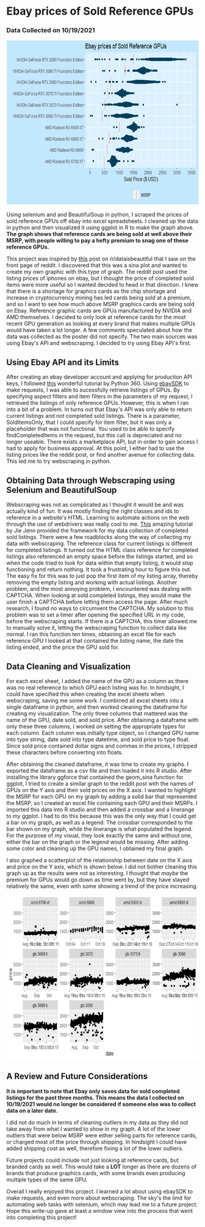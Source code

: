 # Ebay prices of Sold Reference GPUs
### Data Collected on 10/19/2021

<p align="center">
  <img width="700" height="432" src=/images/gpuprices.png>
</p>

Using selenium and and BeautifulSoup in python, I scraped the prices of sold reference GPUs off ebay into excel spreadsheets. I cleaned up the data in python and then visualized it using ggplot in R to make the graph above. **The graph shows that reference cards are being sold at well above their MSRP, with people willing to pay a hefty premium to snag one of these reference GPUs.** 

This project was inspired by [this](https://www.reddit.com/r/dataisbeautiful/comments/q9y3ne/oc_sale_prices_of_used_iphones/) post on /r/dataisbeautiful that I saw on the front page of reddit. I discovered that this was a sina plot and wanted to create my own graphic with this type of graph. The reddit post used the listing prices of iphones on ebay, but I thought the price of completed sold items were more useful so I wanted decided to head in that direction. I knew that there is a shortage for graphics cards as the chip shortage and increase in cryptocurrency mining has led cards being sold at a premium, and so I want to see how much above MSRP graphics cards are being sold on Ebay. Reference graphic cards are GPUs manufactured by NVIDIA and AMD themselves. I decided to only look at reference cards for the most recent GPU generation as looking at every brand that makes multiple GPUs would have taken a lot longer. A few comments speculated about how the data was collected as the poster did not specify. The two main sources was using Ebay's API and webscraping. I decided to try using Ebay API's first.

## Using Ebay API and its Limits
After creating an ebay developer account and applying for production API keys, I followed [this](https://www.youtube.com/watch?v=Ma_eLdobmlM) wonderful tutorial by Python 360. Using [ebaySDK](https://github.com/timotheus/ebaysdk-python) to make requests, I was able to sucessfully retrieve listings of GPUs. By specifying aspect filters and item filters in the parameters of my request, I retrieved the listings of only reference GPUs. However, this is when I ran into a bit of a problem. In turns out that Ebay's API was only able to return current listings and not completed sold listings. There is a parameter, SoldItemsOnly, that I could specify for item filter, but it was only a placeholder that was not functional. You used to be able to specify findCompletedItems in the request, but this call is depreciated and no longer useable. There exists a marketplace API, but in order to gain access I had to apply for business approval. At this point, I either had to use the listing prices like the reddit post, or find another avenue for collecting data. This led me to try webscraping in python.

## Obtaining Data through Webscraping using Selenium and BeautifulSoup
Webscraping was not as complicated as I thought it would be and was actually kind of fun. It was mostly finding the right classes and ids to reference in a website's HTML. Learning to automate actions on the web through the use of webdrivers was really cool to me. [This](https://www.youtube.com/watch?v=9ELd7XWD0PA) amazing tutorial by Jie Jenn provided the framework for my data collection of completed sold listings. There were a few roadblocks along the way of collecting my data with webscraping. The reference class for current listings is different for completed listings. It turned out the HTML class reference for completed listings also referenced an empty space before the listings started, and so when the code tried to look for data within that empty listing, it would stop functioning and return nothing. It took a frustrating hour to figure this out. The easy fix for this was to just pop the first item of my listing array, thereby removing the empty listing and working with actual listings. Another problem, and the most annoying problem, I encountered was dealing with CAPTCHA. When looking at sold completed listings, they would make the user finish a CAPTCHA before letting them access the page. After much research, I found no ways to circumvent the CAPTCHA. My solution to this problem was to set a timer after opening the specified URL in my code, before the webscraping starts. If there is a CAPTCHA, this timer allowed me to manually solve it, letting the webscraping function to collect data like normal. I ran this function ten times, obtaining an excel file for each reference GPU I looked at that contained the listing name, the date the listing ended, and the price the GPU sold for. 

## Data Cleaning and Visualization
For each excel sheet, I added the name of the GPU as a column as there was no real reference to which GPU each listing was for. In hindsight, I could have specified this when creating the excel sheets when webscraping, saving me some work. I combined all excel sheets into a single dataframe in python, and then worked cleaning the dataframe for creating my visualization. The only three columns that mattered was the name of the GPU, date sold, and sold price. After obtaining a dataframe with only these three columns, I worked on setting the appropriate types for each column. Each column was initially type object, so I changed GPU name into type string, date sold into type datetime, and sold price to type float. Since sold price contained dollar signs and commas in the prices, I stripped these characters before converting into floats. 

After obtaining the cleaned dataframe, it was time to create my graphs. I exported the dataframe as a csv file and then loaded it into R studio. After installing the library ggforce that contained the geom_sina function for ggplot, I tried to create a similar graph to the reddit post with the names of GPUs on the Y axis and their sold prices on the X axis. I wanted to highlight the MSRP for each GPU on my graph by adding a solid bar that represented the MSRP, so I created an excel file containing each GPU and their MSRPs. I imported this data into R studio and then added a crossbar and a linerange to my ggplot. I had to do this because this was the only way that I could get a bar on my graph, as well as a legend. The crossbar corresponded to the bar shown on my graph, while the linerange is what populated the legend. For the purpose of my visual, they look exactly the same and without one, either the bar on the graph or the legend would be missing. After adding some color and cleaning up the GPU names, I obtained my final graph.

I also graphed a scatterplot of the relationship between date on the X axis and price on the Y axis, which is shown below. I did not bother cleaning this graph up as the results were not as interesting. I thought that *maybe* the premium for GPUs would go down as time went by, but they have stayed relatively the same, even with some showing a trend of the price increasing. 

<p align="center">
  <img width="700" height="432" src=/images/dateprice.png>
</p>

## A Review and Future Considerations
**It is important to note that Ebay only saves data for sold completed listings for the past three months. This means the data I collected on 10/19/2021 would no longer be considered if someone else was to collect data on a later date.**

I did not do much in terms of cleaning outliers in my data as they did not take away from what I wanted to show in my graph. A lot of the lower outliers that were below MSRP were either selling parts for reference cards, or charged most of the price through shipping. In hindsight I could have added shipping cost as well, therefore fixing a lot of the lower outliers. 

Future projects could include not just looking at reference cards, but branded cards as well. This would take a **LOT** longer as there are dozens of brands that produce graphics cards, with some brands even producing multiple types of the same GPU. 

Overall I really enjoyed this project. I learned a lot about using ebaySDK to make requests, and even more about webscraping. The sky's the limit for automating web tasks with selenium, which may lead me to a future project. Hope this write-up gave at least a window view into the process that went into completing this project!